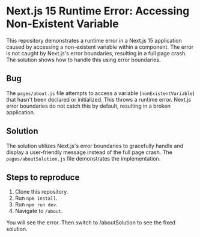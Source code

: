 # Next.js 15 Runtime Error: Accessing Non-Existent Variable

This repository demonstrates a runtime error in a Next.js 15 application caused by accessing a non-existent variable within a component.  The error is not caught by Next.js's error boundaries, resulting in a full page crash. The solution shows how to handle this using error boundaries.

## Bug

The `pages/about.js` file attempts to access a variable (`nonExistentVariable`) that hasn't been declared or initialized. This throws a runtime error.  Next.js error boundaries do not catch this by default, resulting in a broken application.

## Solution

The solution utilizes Next.js's error boundaries to gracefully handle and display a user-friendly message instead of the full page crash.  The `pages/aboutSolution.js` file demonstrates the implementation.

## Steps to reproduce

1. Clone this repository.
2. Run `npm install`.
3. Run `npm run dev`.
4. Navigate to `/about`.

You will see the error.
Then switch to /aboutSolution to see the fixed solution.